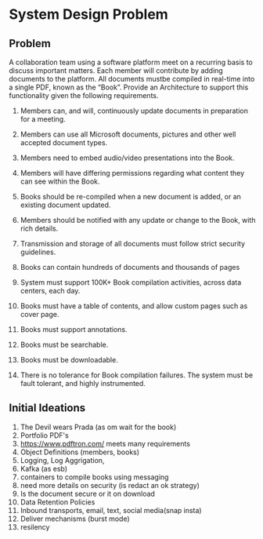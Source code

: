 # System Design Problem

## Problem
 A collaboration team using a software platform meet on a recurring basis to discuss important matters.  Each member will contribute by adding documents to the platform.  All documents mustbe compiled in real-time into a single PDF, known as the “Book”.  Provide an Architecture to support this functionality given the following requirements.

  1. Members can, and will, continuously update documents in preparation for a meeting.

  2. Members can use all Microsoft documents, pictures and other well accepted document types.

  3. Members need to embed audio/video presentations into the Book.

  4. Members will have differing permissions regarding what content they can see within the Book.

  5. Books should be re-compiled when a new document is added, or an existing document updated.

  6. Members should be notified with any update or change to the Book, with rich details.

  7. Transmission and storage of all documents must follow strict security guidelines.

  8. Books can contain hundreds of documents and thousands of pages

  9. System must support 100K+ Book compilation activities, across data centers, each day.

  10. Books must have a table of contents, and allow custom pages such as cover page.

  11. Books must support annotations.

  12. Books must be searchable.

  13. Books must be downloadable.

  14. There is no tolerance for Book compilation failures. The system must be fault tolerant, and highly instrumented.


## Initial Ideations

1. The Devil wears Prada (as om wait for the book)
2. Portfolio PDF's
3. https://www.pdftron.com/ meets many requirements
4. Object Definitions (members, books)
5. Logging, Log Aggrigation,
6. Kafka (as esb)
7. containers to compile books using messaging
8. need more details on security (is redact an ok strategy)
9. Is the document secure or it on download
10. Data Retention Policies
11. Inbound transports, email, text, social media(snap insta)
12. Deliver mechanisms (burst mode)
13. resilency
    